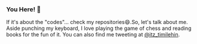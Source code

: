 ### You Here! 👋

<!--
**Odubolaoluwatimilehin/Odubolaoluwatimilehin** is a ✨ _special_ ✨ repository because its `README.md` (this file) appears on your GitHub profile. -->

If it's about the "codes"... check my repositories😄.So, let's talk about me. Aside punching my keyboard, I love playing the game of chess and reading books for the fun of it. You can also find me tweeting at [@itz_timilehin](https://twitter.com/itz_timilehin). 
